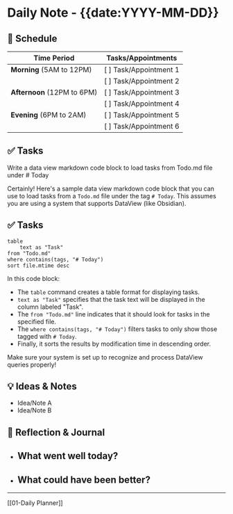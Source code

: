# Daily Note - {{date:YYYY-MM-DD}}


## 📅 Schedule

| Time Period | Tasks/Appointments          |
|-------------|-----------------------------|
| **Morning** (5AM to 12PM)   | [ ] Task/Appointment 1   |
|                             | [ ] Task/Appointment 2   |
| **Afternoon** (12PM to 6PM) | [ ] Task/Appointment 3   |
|                             | [ ] Task/Appointment 4   |
| **Evening** (6PM to 2AM)    | [ ] Task/Appointment 5   |
|                             | [ ] Task/Appointment 6   |

## ✅ Tasks

Write a data view markdown code block to load tasks from Todo.md file under # Today



Certainly! Here's a sample data view markdown code block that you can use to load tasks from a `Todo.md` file under the tag `# Today`. This assumes you are using a system that supports DataView (like Obsidian).


## ✅ Tasks

```dataview
table
    text as "Task"
from "Todo.md"
where contains(tags, "# Today")
sort file.mtime desc
```

In this code block:
- The `table` command creates a table format for displaying tasks.
- `text as "Task"` specifies that the task text will be displayed in the column labeled "Task".
- The `from "Todo.md"` line indicates that it should look for tasks in the specified file.
- The `where contains(tags, "# Today")` filters tasks to only show those tagged with `# Today`.
- Finally, it sorts the results by modification time in descending order.

Make sure your system is set up to recognize and process DataView queries properly!

## 💡 Ideas & Notes
- Idea/Note A
- Idea/Note B

## 💭 Reflection & Journal
- What went well today?
	-
	
- What could have been better?
	-

---
[[01-Daily Planner]]
